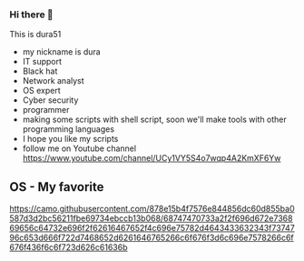 ### Hi there 👋
This is dura51 
* my nickname is dura
* IT support
* Black hat 
* Network analyst
* OS expert
* Cyber security
* programmer
* making some scripts with shell script, soon we'll make tools with other programming languages
* I hope you like my scripts 
* follow me on Youtube channel https://www.youtube.com/channel/UCy1VY5S4o7wqp4A2KmXF6Yw
## OS - My favorite 
https://camo.githubusercontent.com/878e15b4f7576e844856dc60d855ba0587d3d2bc56211fbe69734ebccb13b068/68747470733a2f2f696d672e736869656c64732e696f2f62616467652f4c696e75782d4643433632343f7374796c653d666f722d7468652d6261646765266c6f676f3d6c696e7578266c6f676f436f6c6f723d626c61636b
